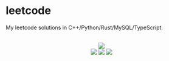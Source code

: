 # leetcode
My leetcode solutions in C++/Python/Rust/MySQL/TypeScript.

<div align="center">
<br/>
<img src="https://img.shields.io/badge/Solved-821/3338%20=%2024%25-blue.svg?style=flat-square" />
<br/>
<img src="https://img.shields.io/badge/Easy-309/831-5CB85D.svg?style=flat-square" />
<img src="https://img.shields.io/badge/Medium-405/1747-F0AE4E.svg?style=flat-square" />
<img src="https://img.shields.io/badge/Hard-107/760-D95450.svg?style=flat-square" />
</div>